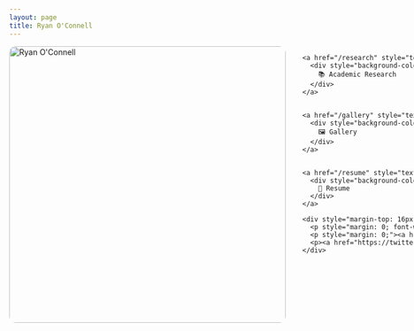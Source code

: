 ```yaml
---
layout: page
title: Ryan O'Connell
---
```


<!-- Google tag (gtag.js) -->
<script async src="https://www.googletagmanager.com/gtag/js?id=G-QPBKWKZN7G"></script>
<script>
  window.dataLayer = window.dataLayer || [];
  function gtag(){dataLayer.push(arguments);}
  gtag('js', new Date());

  gtag('config', 'G-QPBKWKZN7G');
</script>

<div style="display: flex; align-items: flex-start; gap: 30px; flex-wrap: nowrap;">

  <!-- Headshot -->
  <div style="flex: 0 0 auto;">
    <img src="/assets/images/headshot_photoshopped.png" alt="Ryan O'Connell" style="width: 500px; height: auto; border-radius: 12px;" />
  </div>

  <!-- Button Column -->
  <div style="flex: 0 0 auto; display: flex; flex-direction: column; gap: 12px; justify-content: flex-start;">

    

    <a href="/research" style="text-decoration: none;">
      <div style="background-color: #1F4E79; color: white; padding: 20px 24px; border-radius: 8px; font-weight: bold; text-align: center; width: 220px; font-size: 20px;">
        📚 Academic Research
      </div>
    </a>
    

    <a href="/gallery" style="text-decoration: none;">
      <div style="background-color: #1F4E79; color: white; padding: 20px 24px; border-radius: 8px; font-weight: bold; text-align: center; width: 220px; font-size: 20px;">
        🖼️ Gallery
      </div>
    </a>


    <a href="/resume" style="text-decoration: none;">
      <div style="background-color: #1F4E79; color: white; padding: 20px 24px; border-radius: 8px; font-weight: bold; text-align: center; width: 220px; font-size: 20px;">
        📃 Resume
      </div>
    </a>

    <div style="margin-top: 16px; font-size: 16px; line-height: 1.4;">
      <p style="margin: 0; font-weight: bold;">Connect With Me:</p>
      <p style="margin: 0;"><a href="https://www.linkedin.com/in/ryan-m-oconnell/" target="_blank">LinkedIn</a></p>
      <p><a href="https://twitter.com/ryanmoconnell_" target="_blank">X (Twitter)</a></p>
    </div>

  </div>

</div>
